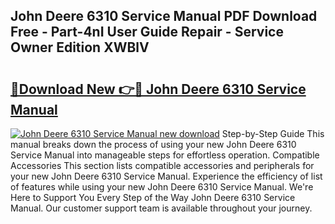 ## John Deere 6310 Service Manual PDF Download Free - Part-4nI User Guide Repair - Service Owner Edition XWBlV

# <h2><a href="http://bc28991.oget.top/?id=John+Deere+6310+Service+Manual">🔗Download New 👉🔴 John Deere 6310 Service Manual</a></h2>

[![John Deere 6310 Service Manual new download](https://i.imgur.com/5g1atiW.png)](http://bc28991.oget.top/?id=John+Deere+6310+Service+Manual)
Step-by-Step Guide This manual breaks down the process of using your new John Deere 6310 Service Manual into manageable steps for effortless operation. Compatible Accessories This section lists compatible accessories and peripherals for your new John Deere 6310 Service Manual. Experience the efficiency of list of features while using your new John Deere 6310 Service Manual. We're Here to Support You Every Step of the Way John Deere 6310 Service Manual. Our customer support team is available throughout your journey.

